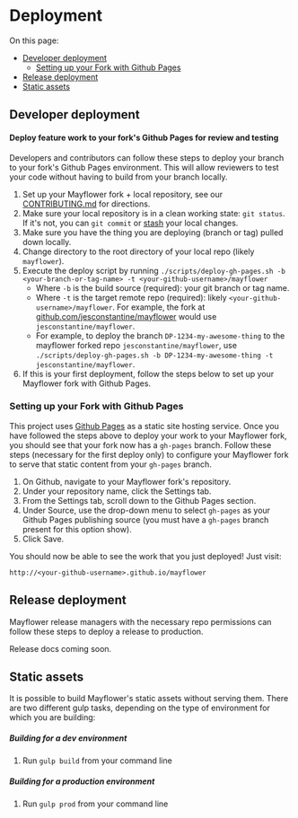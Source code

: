 # Deployment

On this page:

- [Developer deployment](#developer-deployment)
    - [Setting up your Fork with Github Pages](#setting-up-your-fork-with-github-pages)
- [Release deployment](#release-deployment)
- [Static assets](#static-assets)

## Developer deployment
#### Deploy feature work to your fork's Github Pages for review and testing
Developers and contributors can follow these steps to deploy your branch to your fork's Github Pages environment.  This will allow reviewers to test your code without having to build from your branch locally.

1. Set up your Mayflower fork + local repository, see our [CONTRIBUTING.md](https://github.com/massgov/mayflower/blob/master/CONTRIBUTING.md) for directions.
1. Make sure your local repository is in a clean working state: `git status`.  If it's not, you can `git commit` or [stash](https://git-scm.com/book/en/v1/Git-Tools-Stashing) your local changes.
1. Make sure you have the thing you are deploying (branch or tag) pulled down locally.
1. Change directory to the root directory of your local repo (likely `mayflower`).
1. Execute the deploy script by running `./scripts/deploy-gh-pages.sh -b <your-branch-or-tag-name> -t <your-github-username>/mayflower`
    - Where `-b` is the build source (required): your git branch or tag name.
    - Where `-t` is the target remote repo (required): likely `<your-github-username>/mayflower`.  For example, the fork at [github.com/jesconstantine/mayflower](http://github.com/jesconstantine/mayflower) would use `jesconstantine/mayflower`.
    - For example, to deploy the branch `DP-1234-my-awesome-thing` to the mayflower forked repo `jesconstantine/mayflower`, use `./scripts/deploy-gh-pages.sh -b DP-1234-my-awesome-thing -t jesconstantine/mayflower`.
 1. If this is your first deployment, follow the steps below to set up your Mayflower fork with Github Pages.
    
### Setting up your Fork with Github Pages

This project uses [Github Pages](https://help.github.com/articles/what-is-github-pages/) as a static site hosting service.  Once you have followed the steps above to deploy your work to your Mayflower fork, you should see that your fork now has a `gh-pages` branch.  Follow these steps (necessary for the first deploy only) to configure your Mayflower fork to serve that static content from your `gh-pages` branch.

1. On Github, navigate to your Mayflower fork's repository.
1. Under your repository name, click the Settings tab.
1. From the Settings tab, scroll down to the Github Pages section.
1. Under Source, use the drop-down menu to select `gh-pages` as your Github Pages publishing source (you must have a `gh-pages` branch present for this option show).
1. Click Save.

You should now be able to see the work that you just deployed!  Just visit: 
```
http://<your-github-username>.github.io/mayflower
```

## Release deployment
Mayflower release managers with the necessary repo permissions can follow these steps to deploy a release to production.

Release docs coming soon.

## Static assets

It is possible to build Mayflower's static assets without serving them.  There are two different gulp tasks, depending on the type of environment for which you are building:

##### Building for a dev environment
1. Run `gulp build` from your command line

##### Building for a production environment
1. Run `gulp prod` from your command line
